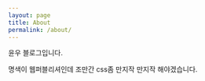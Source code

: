 ```yaml
---
layout: page
title: About
permalink: /about/
---
```


윤우 블로그입니다.

명색이 웹퍼블리셔인데 조만간 css좀 만지작 만지작 해야겠습니다.
